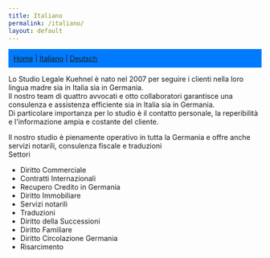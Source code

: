 ```yaml
---
title: Italiano
permalink: /italiano/
layout: default
---
```

<nav style="background:#007bff; padding:10px;">
  <a href="/">Home</a> |
  <a href="/italiano/">Italiano</a> |
  <a href="/deutsch/">Deutsch</a>
</nav>

Lo Studio Legale Kuehnel è nato nel 2007 per seguire i clienti nella loro lingua madre sia in Italia sia in Germania.   
Il nostro team di quattro avvocati e otto collaboratori garantisce una consulenza e assistenza efficiente sia in Italia sia in Germania.   
Di particolare importanza per lo studio è il contatto personale, la reperibilità e l'informazione ampia e costante del cliente.


Il nostro studio è pienamente operativo in tutta la Germania e offre anche servizi notarili, consulenza fiscale e traduzioni  
Settori  

* Diritto Commerciale
* Contratti Internazionali
* Recupero Credito in Germania
* Diritto Immobiliare 
* Servizi notarili
* Traduzioni 
* Diritto della Successioni
* Diritto Familiare
* Diritto Circolazione Germania
* Risarcimento